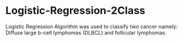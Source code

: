 # Logistic-Regression-2Class
Logistic Regression Algorithm was used to classify two cancer namely: Diffuse large b-cell lymphomas (DLBCL) and follicular lymphomas.
